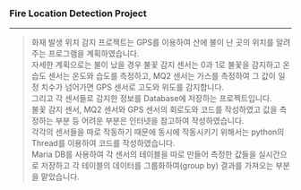 ### Fire Location Detection Project
-------------------------------------------------------

 >화재 발생 위치 감지 프로젝트는 GPS를 이용하여 산에 불이 난 곳의 위치를 알려주는 프로그램을 계획하였습니다.   
 자세한 계획으로는 불이 났을 경우 불꽃 감지 센서는 0과 1로 불꽃을 감지하고 온습도 센서는 온도와 습도를 측정하고, MQ2 센서는 가스를 측정하여 그 값이 일정 치수가 넘어가면 GPS 센서로 고도와 위도를 감지합니다.    
 그리고 각 센서들로 감지한 정보를 Database에 저장하는 프로젝트입니다.    
 >불꽃 감지 센서, MQ2 센서와 GPS 센서의 회로도와 코드를 작성하였고 값을 측정하는 부분 등 어려운 부분은 인터넷을 참고하여 작성하였습니다.    
 각각의 센서들을 따로 작동하기 때문에 동시에 작동시키기 위해서는 python의 Thread를 이용하여 코드를 작성하였습니다.    
 Maria DB를 사용하여 각 센서의 테이블을 따로 만들어 측정한 값들을 실시간으로 저장하고 각 테이블의 데이터를 그룹화하여(group by) 결과를 가져오는 부분을 맡았습니다.    
